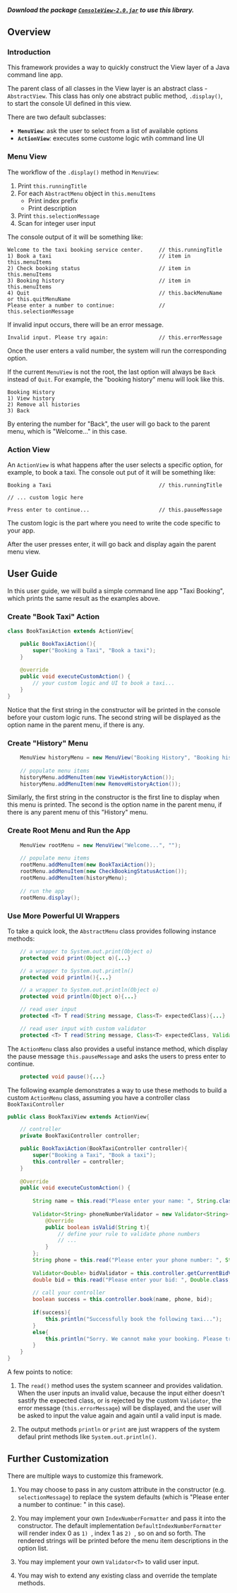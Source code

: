 #### *Download the package [`ConsoleView-2.0.jar`](https://github.com/nathanielove/Java-Console-View/blob/master/ConsoleView-2.0.jar?raw=true) to use this library.* 

## Overview

### Introduction

This framework provides a way to quickly construct the View layer of a Java command line app.

The parent class of all classes in the View layer is an abstract class - `AbstractView`. This class has only one abstract public method, `.display()`, to start the console UI defined in this view.

There are two default subclasses:

* **`MenuView`**: ask the user to select from a list of available options 
* **`ActionView`**: executes some custome logic wtih command line UI

### Menu View

The workflow of the `.display()` method in `MenuView`:

1. Print `this.runningTitle`
1. For each `AbstractMenu` object in `this.menuItems`
	* Print index prefix
	* Print description
1. Print `this.selectionMessage`
1. Scan for integer user input

The console output of it will be something like:

```text
Welcome to the taxi booking service center.		// this.runningTitle
1) Book a taxi									// item in this.menuItems
2) Check booking status							// item in this.menuItems
3) Booking history								// item in this.menuItems
4) Quit											// this.backMenuName or this.quitMenuName
Please enter a number to continue: 				// this.selectionMessage
```

If invalid input occurs, there will be an error message.

```text
Invalid input. Please try again: 				// this.errorMessage
```

Once the user enters a valid number, the system will run the corresponding option.

If the current `MenuView` is not the root, the last option will always be `Back` instead of `Quit`. For example, the "booking history" menu will look like this.

```text
Booking History
1) View history
2) Remove all histories
3) Back
```
By entering the number for "Back", the user will go back to the parent menu, which is "Welcome..." in this case.

### Action View

An `ActionView` is what happens after the user selects a specific option, for example, to book a taxi. The console out put of it will be something like:

```text
Booking a Taxi									// this.runningTitle

// ... custom logic here

Press enter to continue...						// this.pauseMessage
```

The custom logic is the part where you need to write the code specific to your app.

After the user presses enter, it will go back and display again the parent menu view.


## User Guide

In this user guide, we will build a simple command line app "Taxi Booking", which prints the same result as the examples above.

### Create "Book Taxi" Action

```java
class BookTaxiAction extends ActionView{

	public BookTaxiAction(){
		super("Booking a Taxi", "Book a taxi");
	}
	
	@override
	public void executeCustomAction() {
		// your custom logic and UI to book a taxi...
	}
}
```

Notice that the first string in the constructor will be printed in the console before your custom logic runs. The second string will be displayed as the option name in the parent menu, if there is any.

### Create "History" Menu

```java
	MenuView historyMenu = new MenuView("Booking History", "Booking history");
	
	// populate menu items
	historyMenu.addMenuItem(new ViewHistoryAction());
	historyMenu.addMenuItem(new RemoveHistoryAction());
```

Similarly, the first string in the constructor is the first line to display when this menu is printed. The second is the option name in the parent menu, if there is any parent menu of this "History" menu.

### Create Root Menu and Run the App

```java
	MenuView rootMenu = new MenuView("Welcome...", "");
	
	// populate menu items
	rootMenu.addMenuItem(new BookTaxiAction());
	rootMenu.addMenuItem(new CheckBookingStatusAction());
	rootMenu.addMenuItem(historyMenu);
	
	// run the app
	rootMenu.display();
```

### Use More Powerful UI Wrappers

To take a quick look, the `AbstractMenu` class provides following instance methods:

```java
	// a wrapper to System.out.print(Object o)
	protected void print(Object o){...}

	// a wrapper to System.out.println()
	protected void println(){...}

	// a wrapper to System.out.println(Object o)
	protected void println(Object o){...}

	// read user input
	protected <T> T read(String message, Class<T> expectedClass){...}

	// read user input with custom validator
	protected <T> T read(String message, Class<T> expectedClass, Validator<T> validator){...}
```

The `ActionMenu` class also provides a useful instance method, which display the pause message `this.pauseMessage` and asks the users to press enter to continue.

```java
	protected void pause(){...}
```

The following example demonstrates a way to use these methods to build a custom `ActionMenu` class, assuming you have a controller class `BookTaxiController`

```java
public class BookTaxiView extends ActionView{

	// controller
	private BookTaxiController controller;

	public BookTaxiAction(BookTaxiController controller){
		super("Booking a Taxi", "Book a taxi");
		this.controller = controller;
	}
	
	@Override
	public void executeCustomAction() {
	
		String name = this.read("Please enter your name: ", String.class);
	
		Validator<String> phoneNumberValidator = new Validator<String>(){
			@Override
			public boolean isValid(String t){
				// define your rule to validate phone numbers
				// ...	
			}
		};
		String phone = this.read("Please enter your phone number: ", String.class, phoneNumberValidator);
		
		Validator<Double> bidValidator = this.controller.getCurrentBidValidator();		
		double bid = this.read("Please enter your bid: ", Double.class, bidValidator);
		
		// call your controller
		boolean success = this.controller.book(name, phone, bid);
		
		if(success){
			this.println("Successfully book the following taxi...");
		}
		else{
			this.println("Sorry. We cannot make your booking. Please try again.")
		}
	}
}
```

A few points to notice:

1. The `read()` method uses the system scanneer and provides validation. When the user inputs an invalid value, because the input either doesn't sastify the expected class, or is rejected by the custom `Validator`, the error message (`this.errorMessage`) will be displayed, and the user will be asked to input the value again and again until a valid input is made.

1. The output methods `println` or `print` are just wrappers of the system defaul print methods like `System.out.println()`.

## Further Customization

There are multiple ways to customize this framework.

1. You may choose to pass in any custom attribute in the constructor (e.g. `selectionMessage`) to replace the system defaults (which is "Please enter a number to continue: " in this case).

1. You may implement your own `IndexNumberFormatter` and pass it into the constructor. The default implementation `DefaultIndexNumberFormatter` will render index 0 as `1) `, index 1 as `2) `, so on and so forth. The rendered strings will be printed before the menu item descriptions in the option list.

1. You may implement your own `Validator<T>` to valid user input.

1. You may wish to extend any existing class and override the template methods.

